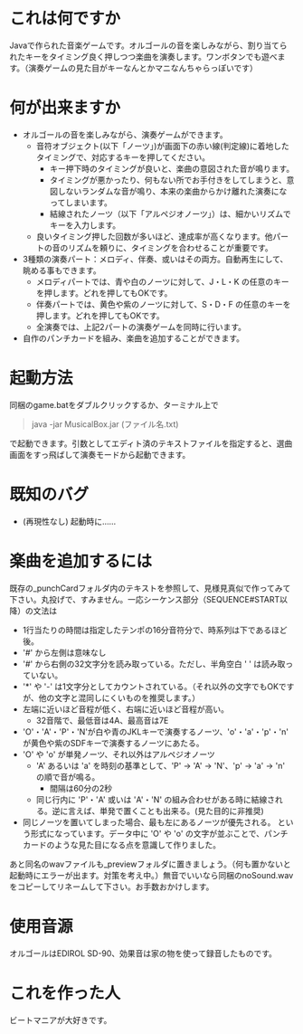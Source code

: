 # これは何ですか
Javaで作られた音楽ゲームです。オルゴールの音を楽しみながら、割り当てられたキーをタイミング良く押しつつ楽曲を演奏します。ワンボタンでも遊べます。（演奏ゲームの見た目がキーなんとかマニなんちゃらっぽいです）

# 何が出来ますか
- オルゴールの音を楽しみながら、演奏ゲームができます。
  - 音符オブジェクト(以下「ノーツ」)が画面下の赤い線(判定線)に着地したタイミングで、対応するキーを押してください。
    - キー押下時のタイミングが良いと、楽曲の意図された音が鳴ります。
    - タイミングが悪かったり、何もない所でお手付きをしてしまうと、意図しないランダムな音が鳴り、本来の楽曲からかけ離れた演奏になってしまいます。
    - 結線されたノーツ（以下「アルペジオノーツ」）は、細かいリズムでキーを入力します。
  - 良いタイミング押した回数が多いほど、達成率が高くなります。他パートの音のリズムを頼りに、タイミングを合わせることが重要です。
- 3種類の演奏パート：メロディ、伴奏、或いはその両方。自動再生にして、眺める事もできます。
  - メロディパートでは、青や白のノーツに対して、J・L・K の任意のキーを押します。どれを押してもOKです。
  - 伴奏パートでは、黄色や紫のノーツに対して、S・D・F の任意のキーを押します。どれを押してもOKです。
  - 全演奏では、上記2パートの演奏ゲームを同時に行います。
- 自作のパンチカードを組み、楽曲を追加することができます。

# 起動方法
同梱のgame.batをダブルクリックするか、ターミナル上で

> java -jar MusicalBox.jar (ファイル名.txt)

で起動できます。引数としてエディト済のテキストファイルを指定すると、選曲画面をすっ飛ばして演奏モードから起動できます。

# 既知のバグ
- (再現性なし) 起動時に……


# 楽曲を追加するには
既存の_punchCardフォルダ内のテキストを参照して、見様見真似で作ってみて下さい。丸投げで、すみません。一応シーケンス部分（SEQUENCE#START以降）の文法は
- 1行当たりの時間は指定したテンポの16分音符分で、時系列は下であるほど後。
- '#' から左側は意味なし
- '#' から右側の32文字分を読み取っている。ただし、半角空白 ' ' は読み取っていない。
- '*' や '-' は1文字分としてカウントされている。（それ以外の文字でもOKですが、他の文字と混同しにくいものを推奨します。）
- 左端に近いほど音程が低く、右端に近いほど音程が高い。
  - 32音階で、最低音は4A、最高音は7E
- 'O'・'A'・'P'・'N'が白や青のJKLキーで演奏するノーツ、'o'・'a'・'p'・'n' が黄色や紫のSDFキーで演奏するノーツにあたる。
- 'O' や 'o' が単発ノーツ、それ以外はアルペジオノーツ
  - 'A' あるいは 'a' を時刻の基準として、'P' → 'A' → 'N'、'p' → 'a' → 'n' の順で音が鳴る。
    - 間隔は60分の2秒
  - 同じ行内に 'P'・'A' 或いは 'A'・'N' の組み合わせがある時に結線される。逆に言えば、単発で置くことも出来る。(見た目的に非推奨)
- 同じノーツを置いてしまった場合、最も左にあるノーツが優先される。
という形式になっています。データ中に 'O' や 'o' の文字が並ぶことで、パンチカードのような見た目になる点を意識して作りました。

あと同名のwavファイルも_previewフォルダに置きましょう。（何も置かないと起動時にエラーが出ます。対策を考え中。）無音でいいなら同梱のnoSound.wavをコピーしてリネームして下さい。お手数おかけします。

# 使用音源
オルゴールはEDIROL SD-90、効果音は家の物を使って録音したものです。

# これを作った人
ビートマニアが大好きです。
